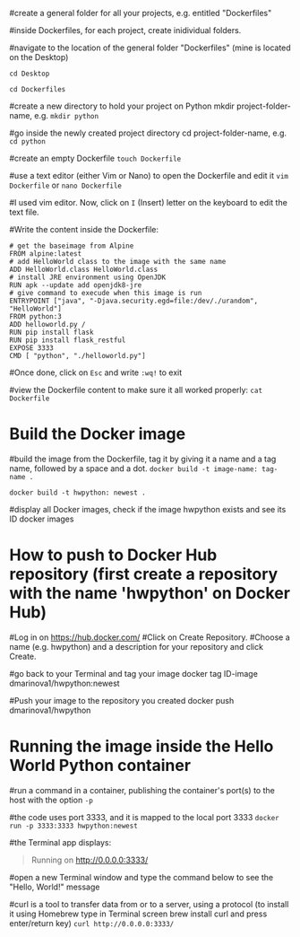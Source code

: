 #create a general folder for all your projects, e.g. entitled "Dockerfiles"

#inside Dockerfiles, for each project, create inidividual folders.

#navigate to the location of the general folder "Dockerfiles" (mine is located on the Desktop)

```cd Desktop```

```cd Dockerfiles```

#create a new directory to hold your project on Python
mkdir project-folder-name, e.g. ```mkdir python```

#go inside the newly created project directory
cd project-folder-name, e.g. ```cd python```

#create an empty Dockerfile
```touch Dockerfile```

#use a text editor (either Vim or Nano) to open the Dockerfile and edit it
```vim Dockerfile``` or ```nano Dockerfile```

#I used vim editor. Now, click on ```I``` (Insert) letter on the keyboard to edit the text file.

#Write the content inside the Dockerfile:
```
# get the baseimage from Alpine
FROM alpine:latest
# add HelloWorld class to the image with the same name
ADD HelloWorld.class HelloWorld.class
# install JRE environment using OpenJDK
RUN apk --update add openjdk8-jre
# give command to execude when this image is run
ENTRYPOINT ["java", "-Djava.security.egd=file:/dev/./urandom", "HelloWorld"]
FROM python:3
ADD helloworld.py /
RUN pip install flask
RUN pip install flask_restful
EXPOSE 3333
CMD [ "python", "./helloworld.py"]
```

#Once done, click on ```Esc``` and write ```:wq!``` to exit

#view the Dockerfile content to make sure it all worked properly:
```cat Dockerfile```

# Build the Docker image
#build the image from the Dockerfile, tag it by giving it a name and a tag name, followed by a space and a dot.
```docker build -t image-name: tag-name .```

```docker build -t hwpython: newest .```

#display all Docker images, check if the image hwpython exists and see its ID
docker images 

# How to push to Docker Hub repository (first create a repository with the name 'hwpython' on Docker Hub)
#Log in on https://hub.docker.com/
#Click on Create Repository.
#Choose a name (e.g. hwpython) and a description for your repository and click Create.

#go back to your Terminal and tag your image
docker tag ID-image dmarinova1/hwpython:newest

#Push your image to the repository you created
docker push dmarinova1/hwpython

# Running the image inside the Hello World Python container
#run a command in a container, publishing the container's port(s) to the host with the option ```-p```

#the code uses port 3333, and it is mapped to the local port 3333
```docker run -p 3333:3333 hwpython:newest```

#the Terminal app displays:
> Running on http://0.0.0.0:3333/

#open a new Terminal window and type the command below to see the "Hello, World!" message

#curl is a tool to transfer data from or to a server, using a protocol (to install it using Homebrew type in Terminal screen brew install curl and press enter/return key)
```curl http://0.0.0.0:3333/```
